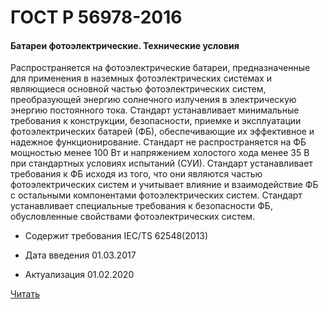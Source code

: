 # ГОСТ Р 56978-2016

#### Батареи фотоэлектрические. Технические условия 

Распространяется на фотоэлектрические батареи, предназначенные для применения в наземных фотоэлектрических системах и являющиеся основной частью фотоэлектрических систем, преобразующей энергию солнечного излучения в электрическую энергию постоянного тока. Стандарт устанавливает минимальные требования к конструкции, безопасности, приемке и эксплуатации фотоэлектрических батарей (ФБ), обеспечивающие их эффективное и надежное функционирование. Стандарт не распространяется на ФБ мощностью менее 100 Вт и напряжением холостого хода менее 35 В при стандартных условиях испытаний (СУИ). Стандарт устанавливает требования к ФБ исходя из того, что они являются частью фотоэлектрических систем и учитывает влияние и взаимодействие ФБ с остальными компонентами фотоэлектрических систем. Стандарт устанавливает специальные требования к безопасности ФБ, обусловленные свойствами фотоэлектрических систем.

- Содержит требования IEC/TS 62548(2013)

- Дата введения	01.03.2017
- Актуализация	01.02.2020

<a href="~/files/56978-2016.pdf" onclick="openPdf('56978-2016.pdf', 'application/pdf');">Читать</a>